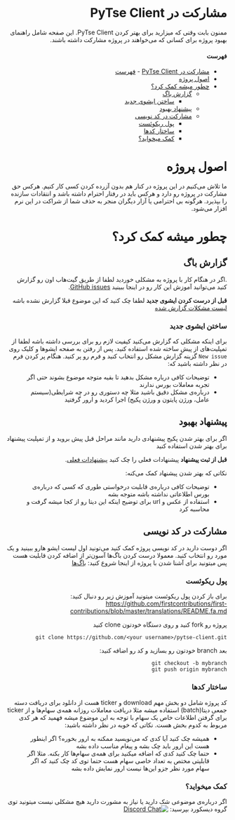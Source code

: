 <div dir="rtl">

# مشارکت در PyTse Client
ممنون بابت وقتی که میزارید برای بهتر کردن PyTse Client. این صفحه شامل راهنمای بهبود پروژه برای کسانی که می‌خواهند در پروژه مشارکت داشته باشند.

#### فهرست
- [مشارکت در PyTse Client](#مشارکت-در-pytse-client)
      - [فهرست](#فهرست)
- [اصول پروژه](#اصول-پروژه)
- [چطور میشه کمک کرد؟](#چطور-میشه-کمک-کرد)
  - [گزارش باگ](#گزارش-باگ)
    - [ساختن ایشوی جدید](#ساختن-ایشوی-جدید)
  - [پیشنهاد بهبود](#پیشنهاد-بهبود)
  - [مشارکت در کد نویسی](#مشارکت-در-کد-نویسی)
    - [پول ریکوئست](#پول-ریکوئست)
    - [ساختار کدها](#ساختار-کدها)
    - [کمک میخواید؟](#کمک-میخواید)

# اصول پروژه
ما تلاش می‌کنیم در این پروژه در کنار هم بدون آزرده کردن کسی کار کنیم. هرکس حق مشارکت در پروژه رو دارد و هرکس باید در رفتار احترام داشته باشد و انتقادات سازنده را بپذیرد. هرگونه بی احترامی یا آزار دیگران منجر به حذف شما از شراکت در این نرم افزار می‌شود.

# چطور میشه کمک کرد؟
## گزارش باگ
.اگر در هنگام کار با پروژه به مشکلی خوردید لطفا از طریق گیت‌هاب اون رو گزارش کنید
می‌توانید آموزش این کار رو در اینجا ببینید [GitHub issues](https://guides.github.com/features/issues/).

**قبل از درست کردن ایشوی جدید** 
لطفا چک کنید که این موضوع قبلا گزارش نشده باشه 
[لیست مشکلات گزارش شده](https://github.com/Glyphack/pytse-client/issues) 

### ساختن ایشوی جدید
برای اینکه مشکلی که گزارش می‌کنید کیفیت لازم رو برای بررسی داشته باشه لطفا از تمپلیت‌های از پیش ساخته شده استفاده کنید. پس از رفتن به صفحه ایشو‌ها و کلیک روی `New issue` گزینه گزارش مشکل رو انتخاب کنید و فرم رو پر کنید.
هنگام پر کردن فرم در نظر داشته باشید که:
* توضیحات کافی درباره مشکل بدهید تا بقیه متوجه موضوع بشوند حتی اگر تجربه معاملات بورس ندارند
* درباره‌ی مشکل دقیق باشید مثلا چه دستوری رو در چه شرایطی(سیستم عامل، ورژن پایتون و ورژن پکیج) اجرا کردید و ارور گرفتید

## پیشنهاد بهبود
اگر برای بهتر شدن پکیج پیشنهادی دارید مانند مراحل قبل پیش بروید و از تمپلیت پیشنهاد برای بهتر شدن استفاده کنید

**قبل از ثبت پیشنهاد** 
پیشنهادات فعلی را چک کنید
 [پیشنهادات فعلی](https://github.com/Glyphack/pytse-client/labels/enhancement).

نکاتی که بهتر شدن پیشنهاد کمک می‌کنه:
* توضیحات کافی درباره‌ی قابلیت درخواستی طوری که کسی که درباره‌ی بورس اطلاعاتی نداشته باشه متوجه بشه
* استفاده از عکس و url برای توضیح اینکه این دیتا رو از کجا میشه گرفت و محاسبه کرد

## مشارکت در کد نویسی
 اگر دوست دارید در کد نویسی پروژه کمک کنید می‌تونید اول لیست ایشو هارو ببینید و یک مورد رو انتخاب کنید.
معمولا درست کردن باگ‌ها آسون‌تر از اضافه کردن قابلیت هست پس میتونید برای آشنا شدن با پروژه از اینجا شروع کنید:
[باگ‌ها](https://github.com/Glyphack/pytse-client/issues?q=is%3Aopen+is%3Aissue+label%3Abug)

### پول ریکوئست
برای باز کردن پول ریکوئست میتونید آموزش زیر رو دنبال کنید:
https://github.com/firstcontributions/first-contributions/blob/master/translations/README.fa.md

پروژه رو fork کنید و روی دستگاه خودتون clone کنید
```shell script
git clone https://github.com/<your username>/pytse-client.git
```

بعد branch خودتون رو بسازید و کد رو اضافه کنید:
```shell script
git checkout -b mybranch
git push origin mybranch
```

### ساختار کدها
کد پروژه شامل دو بخش مهم download و ticker هست
از دانلود برای دریافت دسته جمعی دیتا(batch) استفاده میشه مثلا دریافت معاملات روزانه همه‌ی سهام‌ها و از ticker برای گرفتن اطلاعات خاص یک سهام با توجه به این موضوع میشه فهمید که هر کدی مربوط به کدوم بخش هست.
نکاتی که خوبه در نظر داشته باشید:
* همیشه چک کنید آیا کدی که می‌نویسید ممکنه به ارور بخوره؟ اگر اینطور هست این ارور باید چک بشه و پیغام مناسب داده بشه
* حتما چک کنید کدی که اضافه میکنید برای همه‌ی سهام‌ها کار بکنه. مثلا اگر قابلیتی مختص به تعداد خاصی سهام هست حتما توی کد چک کنید که اگر سهام مورد نظر جزو این‌ها نیست ارور نمایش داده بشه

### کمک میخواید؟
اگر درباره‌ی موضوعی شک دارید یا نیاز به مشورت دارید هیچ مشکلی نیست میتونید توی گروه دیسکورد بپرسید:
[![Discord Chat](https://img.shields.io/discord/730808323808559106?label=discord)](https://discord.gg/ampPDKHpVv)
